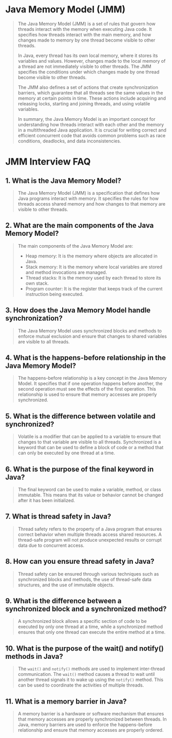 # Java Memory Model (JMM)

> The Java Memory Model (JMM) is a set of rules 
> that govern how threads interact with the memory 
> when executing Java code.
> It specifies how threads interact with the main memory,
> and how changes made to memory by one thread 
> become visible to other threads.
>
> In Java, every thread has its own local memory,
> where it stores its variables and values. 
> However, changes made to the local memory 
> of a thread are not immediately visible to other threads. 
> The JMM specifies the conditions under
> which changes made by one thread become visible to other threads.
>
> The JMM also defines a set of actions 
> that create synchronization barriers,
> which guarantee that all threads see 
> the same values in the memory at certain points in time. 
> These actions include acquiring and releasing locks, 
> starting and joining threads, and using volatile variables.
> 
> In summary, the Java Memory Model is an important concept 
> for understanding how threads interact with each other 
> and the memory in a multithreaded Java application. 
> It is crucial for writing correct and efficient concurrent code 
> that avoids common problems such as race conditions, 
> deadlocks, and data inconsistencies.

# JMM Interview FAQ
## 1. What is the Java Memory Model?
> The Java Memory Model (JMM) is a specification 
> that defines how Java programs interact with memory.
> It specifies the rules for how threads access shared memory 
> and how changes to that memory are visible to other threads.

## 2. What are the main components of the Java Memory Model?
> The main components of the Java Memory Model are:
> - Heap memory: It is the memory where objects are allocated in Java.
> - Stack memory: It is the memory where local variables are stored and method invocations are managed.
> - Thread stacks: It is the memory used by each thread to store its own stack.
> - Program counter: It is the register that keeps track of the current instruction being executed.

## 3. How does the Java Memory Model handle synchronization?
> The Java Memory Model uses synchronized blocks 
> and methods to enforce mutual exclusion 
> and ensure that changes to shared variables are visible 
> to all threads.

## 4. What is the happens-before relationship in the Java Memory Model?
> The happens-before relationship is a key concept
> in the Java Memory Model. It specifies 
> that if one operation happens before another,
> the second operation must see the effects of the first operation. This relationship is used to ensure that memory accesses are properly synchronized.

## 5. What is the difference between volatile and synchronized?
> Volatile is a modifier that can be applied to a variable 
> to ensure that changes to that variable are visible 
> to all threads. Synchronized is a keyword 
> that can be used to define a block of code or a method 
> that can only be executed by one thread at a time.

## 6. What is the purpose of the final keyword in Java?
> The final keyword can be used to make a variable,
> method, or class immutable. 
> This means that its value or behavior cannot be changed 
> after it has been initialized.

## 7. What is thread safety in Java?
> Thread safety refers to the property of a Java program
> that ensures correct behavior
> when multiple threads access shared resources. 
> A thread-safe program will not produce unexpected results 
> or corrupt data due to concurrent access.

## 8. How can you ensure thread safety in Java?
> Thread safety can be ensured through various techniques 
> such as synchronized blocks and methods, 
> the use of thread-safe data structures, 
> and the use of immutable objects.

## 9. What is the difference between a synchronized block and a synchronized method?
> A synchronized block allows a specific section 
> of code to be executed by only one thread at a time, 
> while a synchronized method ensures 
> that only one thread can execute the entire method at a time.

## 10. What is the purpose of the wait() and notify() methods in Java?
> The `wait()` and `notify()` methods are used 
> to implement inter-thread communication. 
> The `wait()` method causes a thread to wait 
> until another thread signals it to wake up 
> using the `notify()` method. 
> This can be used to coordinate the activities 
> of multiple threads.

## 11. What is a memory barrier in Java?
> A memory barrier is a hardware or software mechanism 
> that ensures that memory accesses 
> are properly synchronized between threads. 
> In Java, memory barriers are used to enforce 
> the happens-before relationship 
> and ensure that memory accesses are properly ordered.
